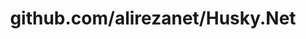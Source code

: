 ---
layout: post
title: github.com/alirezanet/Husky.Net
categories: link
tags: [انگلیسی, گیت‌هاب, برنامه‌نویسی]
---